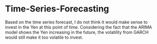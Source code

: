 # Time-Series-Forecasting
Based on the time series forecast, I do not think it would make sense to invest in the Yen at this point of time. Considering the fact that the ARIMA model shows the Yen increasing in the future, the volatility from GARCH would still make it too volatile to invest.